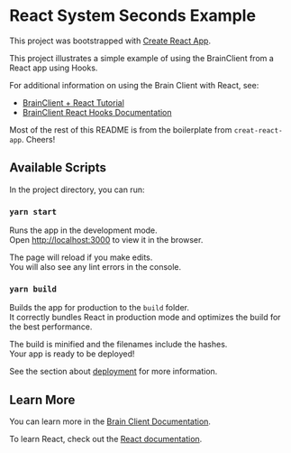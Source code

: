# React System Seconds Example

This project was bootstrapped with [Create React App](https://github.com/facebook/create-react-app).

This project illustrates a simple example of using the BrainClient from a React app using Hooks.

For additional information on using the Brain Client with React, see:

* [BrainClient + React Tutorial](https://kramer-brain-client.netlify.com/tutorial-4reactusage)
* [BrainClient React Hooks Documentation](https://kramer-brain-client.netlify.com/brainclient.reacthooks)

Most of the rest of this README is from the boilerplate from `creat-react-app`. Cheers!

## Available Scripts

In the project directory, you can run:

### `yarn start`

Runs the app in the development mode.<br />
Open [http://localhost:3000](http://localhost:3000) to view it in the browser.

The page will reload if you make edits.<br />
You will also see any lint errors in the console.

### `yarn build`

Builds the app for production to the `build` folder.<br />
It correctly bundles React in production mode and optimizes the build for the best performance.

The build is minified and the filenames include the hashes.<br />
Your app is ready to be deployed!

See the section about [deployment](https://facebook.github.io/create-react-app/docs/deployment) for more information.

## Learn More

You can learn more in the [Brain Client Documentation](https://kramer-brain-client.netlify.com/).

To learn React, check out the [React documentation](https://reactjs.org/).

